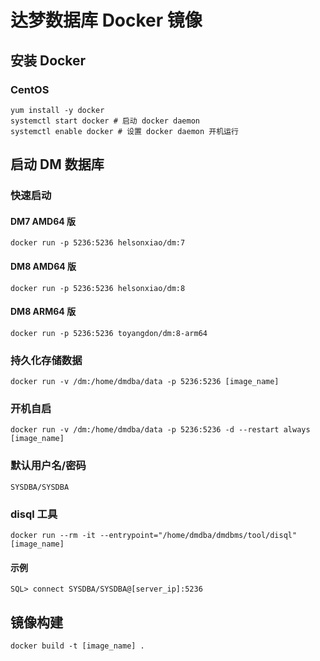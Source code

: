 # 达梦数据库 Docker 镜像

## 安装 Docker

### CentOS

`yum install -y docker`  
`systemctl start docker # 启动 docker daemon`  
`systemctl enable docker # 设置 docker daemon 开机运行`

## 启动 DM 数据库

### 快速启动

#### DM7 AMD64 版

`docker run -p 5236:5236 helsonxiao/dm:7`

#### DM8 AMD64 版

`docker run -p 5236:5236 helsonxiao/dm:8`

#### DM8 ARM64 版

`docker run -p 5236:5236 toyangdon/dm:8-arm64`

### 持久化存储数据

`docker run -v /dm:/home/dmdba/data -p 5236:5236 [image_name]`

### 开机自启

`docker run -v /dm:/home/dmdba/data -p 5236:5236 -d --restart always [image_name]`

### 默认用户名/密码

`SYSDBA/SYSDBA`

### disql 工具

`docker run --rm -it --entrypoint="/home/dmdba/dmdbms/tool/disql" [image_name]`

#### 示例

`SQL> connect SYSDBA/SYSDBA@[server_ip]:5236`

## 镜像构建

`docker build -t [image_name] .`
